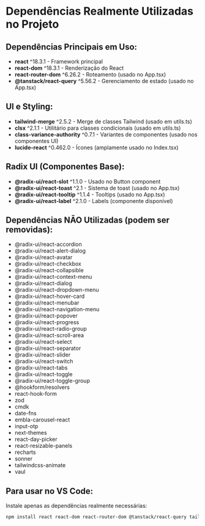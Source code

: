 
# Dependências Realmente Utilizadas no Projeto

## Dependências Principais em Uso:
- **react** ^18.3.1 - Framework principal
- **react-dom** ^18.3.1 - Renderização do React
- **react-router-dom** ^6.26.2 - Roteamento (usado no App.tsx)
- **@tanstack/react-query** ^5.56.2 - Gerenciamento de estado (usado no App.tsx)

## UI e Styling:
- **tailwind-merge** ^2.5.2 - Merge de classes Tailwind (usado em utils.ts)
- **clsx** ^2.1.1 - Utilitário para classes condicionais (usado em utils.ts)
- **class-variance-authority** ^0.7.1 - Variantes de componentes (usado nos componentes UI)
- **lucide-react** ^0.462.0 - Ícones (amplamente usado no Index.tsx)

## Radix UI (Componentes Base):
- **@radix-ui/react-slot** ^1.1.0 - Usado no Button component
- **@radix-ui/react-toast** ^2.1 - Sistema de toast (usado no App.tsx)
- **@radix-ui/react-tooltip** ^1.1.4 - Tooltips (usado no App.tsx)
- **@radix-ui/react-label** ^2.1.0 - Labels (componente disponível)

## Dependências NÃO Utilizadas (podem ser removidas):
- @radix-ui/react-accordion
- @radix-ui/react-alert-dialog  
- @radix-ui/react-avatar
- @radix-ui/react-checkbox
- @radix-ui/react-collapsible
- @radix-ui/react-context-menu
- @radix-ui/react-dialog
- @radix-ui/react-dropdown-menu
- @radix-ui/react-hover-card
- @radix-ui/react-menubar
- @radix-ui/react-navigation-menu
- @radix-ui/react-popover
- @radix-ui/react-progress
- @radix-ui/react-radio-group
- @radix-ui/react-scroll-area
- @radix-ui/react-select
- @radix-ui/react-separator
- @radix-ui/react-slider
- @radix-ui/react-switch
- @radix-ui/react-tabs
- @radix-ui/react-toggle
- @radix-ui/react-toggle-group
- @hookform/resolvers
- react-hook-form
- zod
- cmdk
- date-fns
- embla-carousel-react
- input-otp
- next-themes
- react-day-picker
- react-resizable-panels
- recharts
- sonner
- tailwindcss-animate
- vaul

## Para usar no VS Code:
Instale apenas as dependências realmente necessárias:
```bash
npm install react react-dom react-router-dom @tanstack/react-query tailwind-merge clsx class-variance-authority lucide-react @radix-ui/react-slot @radix-ui/react-toast @radix-ui/react-tooltip @radix-ui/react-label
```
